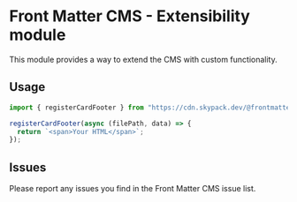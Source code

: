 # Front Matter CMS - Extensibility module

This module provides a way to extend the CMS with custom functionality.

## Usage

```js
import { registerCardFooter } from "https://cdn.skypack.dev/@frontmatter/extensibility";

registerCardFooter(async (filePath, data) => {
  return `<span>Your HTML</span>`;
});
```

## Issues

Please report any issues you find in the Front Matter CMS issue list.
